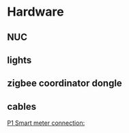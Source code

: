 # Hardware

## NUC


## lights


## zigbee coordinator dongle


## cables

[P1 Smart meter connection:](https://aliexpress.com/item/33025118684.html)
